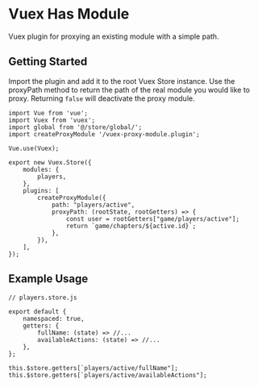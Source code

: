 # Vuex Has Module

Vuex plugin for proxying an existing module with a simple path.

## Getting Started

Import the plugin and add it to the root Vuex Store instance.  Use the proxyPath method to return the path of the real module you would like to proxy.  Returning `false` will deactivate the proxy module.


```
import Vue from 'vue';
import Vuex from 'vuex';
import global from '@/store/global/';
import createProxyModule '/vuex-proxy-module.plugin';

Vue.use(Vuex);

export new Vuex.Store({
	modules: {
		players,
	},
	plugins: [
		createProxyModule({
			path: "players/active",
			proxyPath: (rootState, rootGetters) => {
				const user = rootGetters["game/players/active"];
				return `game/chapters/${active.id}`;
			},
		}),
	],
});
```

## Example Usage

```
// players.store.js

export default {
	namespaced: true,
	getters: {
		fullName: (state) => //...
		availableActions: (state) => //...
	},
};

this.$store.getters[`players/active/fullName"];
this.$store.getters[`players/active/availableActions"];
```